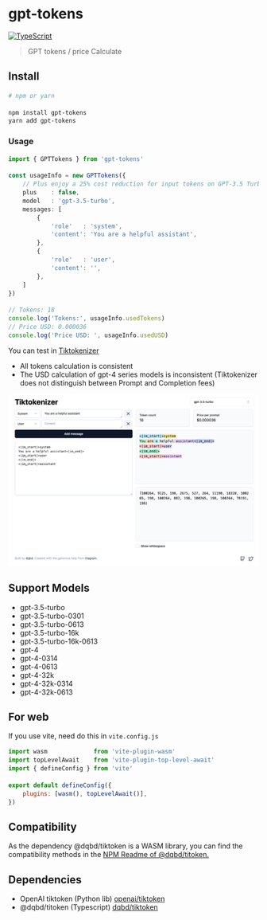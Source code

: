 # gpt-tokens

[![TypeScript](https://img.shields.io/badge/TypeScript-Ready-blue.svg)](https://www.typescriptlang.org/)

> GPT tokens / price Calculate

## Install

```bash
# npm or yarn

npm install gpt-tokens
yarn add gpt-tokens
```

### Usage

```typescript
import { GPTTokens } from 'gpt-tokens'

const usageInfo = new GPTTokens({
    // Plus enjoy a 25% cost reduction for input tokens on GPT-3.5 Turbo (0.0015 per 1K input tokens)
    plus    : false,
    model   : 'gpt-3.5-turbo',
    messages: [
        {
            'role'   : 'system',
            'content': 'You are a helpful assistant',
        },
        {
            'role'   : 'user',
            'content': '',
        },
    ]
})

// Tokens: 18
console.log('Tokens:', usageInfo.usedTokens)
// Price USD: 0.000036
console.log('Price USD: ', usageInfo.usedUSD)
```

You can test in [Tiktokenizer](https://tiktokenizer.vercel.app/)

* All tokens calculation is consistent
* The USD calculation of gpt-4 series models is inconsistent (Tiktokenizer does not distinguish between Prompt and Completion fees)

![img.png](Tiktokenizer.png)

## Support Models

* gpt-3.5-turbo
* gpt-3.5-turbo-0301
* gpt-3.5-turbo-0613
* gpt-3.5-turbo-16k
* gpt-3.5-turbo-16k-0613
* gpt-4
* gpt-4-0314
* gpt-4-0613
* gpt-4-32k
* gpt-4-32k-0314
* gpt-4-32k-0613

## For web

If you use vite, need do this in `vite.config.js`

```javascript
import wasm             from 'vite-plugin-wasm'
import topLevelAwait    from 'vite-plugin-top-level-await'
import { defineConfig } from 'vite'

export default defineConfig({
    plugins: [wasm(), topLevelAwait()],
})
```

## Compatibility

As the dependency @dqbd/tiktoken is a WASM library, you can find the compatibility methods in the [NPM Readme of @dqbd/titoken.](https://www.npmjs.com/package/@dqbd/tiktoken#compatibility)

## Dependencies

- OpenAI tiktoken (Python lib) [openai/tiktoken](https://github.com/openai/tiktoken)
- @dqbd/titoken (Typescript)  [dqbd/tiktoken](https://github.com/dqbd/tiktoken)
